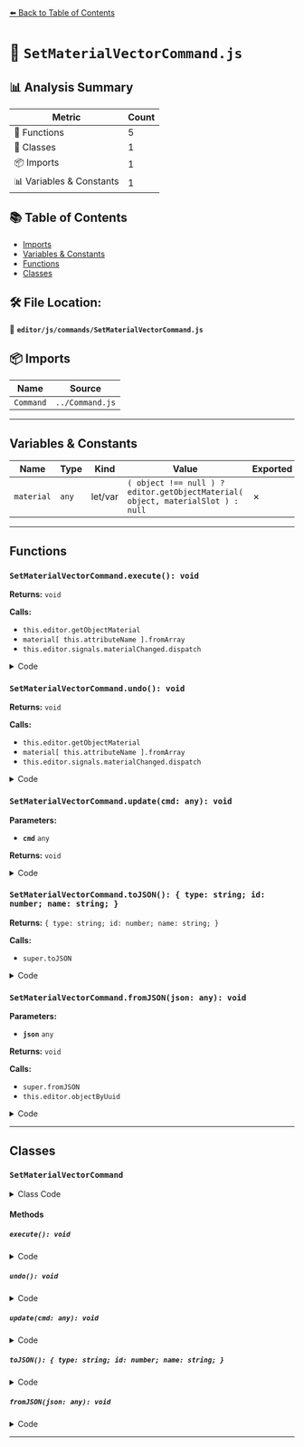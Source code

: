 [⬅️ Back to Table of Contents](../../../index.md)

# 📄 `SetMaterialVectorCommand.js`

## 📊 Analysis Summary

| Metric | Count |
|--------|-------|
| 🔧 Functions | 5 |
| 🧱 Classes | 1 |
| 📦 Imports | 1 |
| 📊 Variables & Constants | 1 |

## 📚 Table of Contents

- [Imports](#imports)
- [Variables & Constants](#variables-constants)
- [Functions](#functions)
- [Classes](#classes)

## 🛠️ File Location:
📂 **`editor/js/commands/SetMaterialVectorCommand.js`**

## 📦 Imports

| Name | Source |
|------|--------|
| `Command` | `../Command.js` |


---

## Variables & Constants

| Name | Type | Kind | Value | Exported |
|------|------|------|-------|----------|
| `material` | `any` | let/var | `( object !== null ) ? editor.getObjectMaterial( object, materialSlot ) : null` | ✗ |


---

## Functions

### `SetMaterialVectorCommand.execute(): void`

**Returns:** `void`

**Calls:**

- `this.editor.getObjectMaterial`
- `material[ this.attributeName ].fromArray`
- `this.editor.signals.materialChanged.dispatch`

<details><summary>Code</summary>

```typescript
execute() {

		const material = this.editor.getObjectMaterial( this.object, this.materialSlot );

		material[ this.attributeName ].fromArray( this.newValue );

		this.editor.signals.materialChanged.dispatch( this.object, this.materialSlot );

	}
```
</details>

### `SetMaterialVectorCommand.undo(): void`

**Returns:** `void`

**Calls:**

- `this.editor.getObjectMaterial`
- `material[ this.attributeName ].fromArray`
- `this.editor.signals.materialChanged.dispatch`

<details><summary>Code</summary>

```typescript
undo() {

		const material = this.editor.getObjectMaterial( this.object, this.materialSlot );

		material[ this.attributeName ].fromArray( this.oldValue );

		this.editor.signals.materialChanged.dispatch( this.object, this.materialSlot );

	}
```
</details>

### `SetMaterialVectorCommand.update(cmd: any): void`

**Parameters:**

- **`cmd`** `any`

**Returns:** `void`

<details><summary>Code</summary>

```typescript
update( cmd ) {

		this.newValue = cmd.newValue;

	}
```
</details>

### `SetMaterialVectorCommand.toJSON(): { type: string; id: number; name: string; }`

**Returns:** `{ type: string; id: number; name: string; }`

**Calls:**

- `super.toJSON`

<details><summary>Code</summary>

```typescript
toJSON() {

		const output = super.toJSON( this );

		output.objectUuid = this.object.uuid;
		output.attributeName = this.attributeName;
		output.oldValue = this.oldValue;
		output.newValue = this.newValue;
		output.materialSlot = this.materialSlot;

		return output;

	}
```
</details>

### `SetMaterialVectorCommand.fromJSON(json: any): void`

**Parameters:**

- **`json`** `any`

**Returns:** `void`

**Calls:**

- `super.fromJSON`
- `this.editor.objectByUuid`

<details><summary>Code</summary>

```typescript
fromJSON( json ) {

		super.fromJSON( json );

		this.object = this.editor.objectByUuid( json.objectUuid );
		this.attributeName = json.attributeName;
		this.oldValue = json.oldValue;
		this.newValue = json.newValue;
		this.materialSlot = json.materialSlot;

	}
```
</details>


---

## Classes

### `SetMaterialVectorCommand`

<details><summary>Class Code</summary>

```ts
class SetMaterialVectorCommand extends Command {

	/**
	 *
	 * @param {Editor} editor
	 * @param {THREE.Object3D|null} [object=null]
	 * @param {string} [attributeName='']
	 * @param {THREE.Vector2|THREE.Vector3|THREE.Vector4|null} [newValue=null]
	 * @param {number} [materialSlot=-1]
	 * @constructor
	 */
	constructor( editor, object = null, attributeName = '', newValue = null, materialSlot = - 1 ) {

		super( editor );

		this.type = 'SetMaterialVectorCommand';
		this.name = editor.strings.getKey( 'command/SetMaterialVector' ) + ': ' + attributeName;
		this.updatable = true;

		this.object = object;
		this.materialSlot = materialSlot;

		const material = ( object !== null ) ? editor.getObjectMaterial( object, materialSlot ) : null;

		this.oldValue = ( material !== null ) ? material[ attributeName ].toArray() : null;
		this.newValue = newValue;

		this.attributeName = attributeName;

	}

	execute() {

		const material = this.editor.getObjectMaterial( this.object, this.materialSlot );

		material[ this.attributeName ].fromArray( this.newValue );

		this.editor.signals.materialChanged.dispatch( this.object, this.materialSlot );

	}

	undo() {

		const material = this.editor.getObjectMaterial( this.object, this.materialSlot );

		material[ this.attributeName ].fromArray( this.oldValue );

		this.editor.signals.materialChanged.dispatch( this.object, this.materialSlot );

	}

	update( cmd ) {

		this.newValue = cmd.newValue;

	}

	toJSON() {

		const output = super.toJSON( this );

		output.objectUuid = this.object.uuid;
		output.attributeName = this.attributeName;
		output.oldValue = this.oldValue;
		output.newValue = this.newValue;
		output.materialSlot = this.materialSlot;

		return output;

	}

	fromJSON( json ) {

		super.fromJSON( json );

		this.object = this.editor.objectByUuid( json.objectUuid );
		this.attributeName = json.attributeName;
		this.oldValue = json.oldValue;
		this.newValue = json.newValue;
		this.materialSlot = json.materialSlot;

	}

}
```
</details>

#### Methods

##### `execute(): void`

<details><summary>Code</summary>

```ts
execute() {

		const material = this.editor.getObjectMaterial( this.object, this.materialSlot );

		material[ this.attributeName ].fromArray( this.newValue );

		this.editor.signals.materialChanged.dispatch( this.object, this.materialSlot );

	}
```
</details>

##### `undo(): void`

<details><summary>Code</summary>

```ts
undo() {

		const material = this.editor.getObjectMaterial( this.object, this.materialSlot );

		material[ this.attributeName ].fromArray( this.oldValue );

		this.editor.signals.materialChanged.dispatch( this.object, this.materialSlot );

	}
```
</details>

##### `update(cmd: any): void`

<details><summary>Code</summary>

```ts
update( cmd ) {

		this.newValue = cmd.newValue;

	}
```
</details>

##### `toJSON(): { type: string; id: number; name: string; }`

<details><summary>Code</summary>

```ts
toJSON() {

		const output = super.toJSON( this );

		output.objectUuid = this.object.uuid;
		output.attributeName = this.attributeName;
		output.oldValue = this.oldValue;
		output.newValue = this.newValue;
		output.materialSlot = this.materialSlot;

		return output;

	}
```
</details>

##### `fromJSON(json: any): void`

<details><summary>Code</summary>

```ts
fromJSON( json ) {

		super.fromJSON( json );

		this.object = this.editor.objectByUuid( json.objectUuid );
		this.attributeName = json.attributeName;
		this.oldValue = json.oldValue;
		this.newValue = json.newValue;
		this.materialSlot = json.materialSlot;

	}
```
</details>


---
